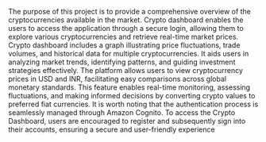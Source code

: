 
The purpose of this project is to provide a comprehensive overview of the cryptocurrencies 
available in the market. Crypto dashboard enables the users to access the application through 
a secure login, allowing them to explore various cryptocurrencies and retrieve real-time 
market prices. 
Crypto dashboard includes a graph illustrating price fluctuations, trade volumes, and 
historical data for multiple cryptocurrencies. It aids users in analyzing market trends, 
identifying patterns, and guiding investment strategies effectively. 
The platform allows users to view cryptocurrency prices in USD and INR, facilitating easy 
comparisons across global monetary standards. This feature enables real-time monitoring, 
assessing fluctuations, and making informed decisions by converting crypto values to 
preferred fiat currencies. 
It is worth noting that the authentication process is seamlessly managed through Amazon 
Cognito. To access the Crypto Dashboard, users are encouraged to register and subsequently 
sign into their accounts, ensuring a secure and user-friendly experience
